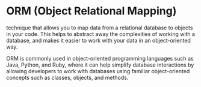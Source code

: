 # ORM (Object Relational Mapping)

technique that allows you to map data from a relational database to objects in your code. 
This helps to abstract away the complexities of working with a database, and makes it easier to work with your data in an object-oriented way.

ORM is commonly used in object-oriented programming languages such as Java, Python, and Ruby, where it can help simplify database interactions by allowing developers to work with databases using familiar object-oriented concepts such as classes, objects, and methods.
